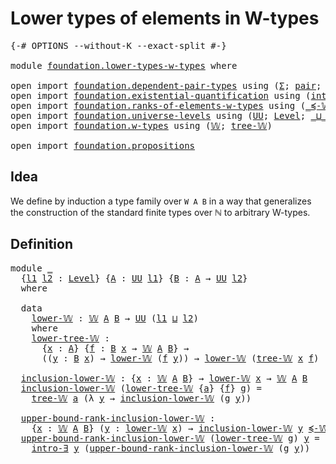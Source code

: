 # Lower types of elements in W-types

<pre class="Agda"><a id="47" class="Symbol">{-#</a> <a id="51" class="Keyword">OPTIONS</a> <a id="59" class="Pragma">--without-K</a> <a id="71" class="Pragma">--exact-split</a> <a id="85" class="Symbol">#-}</a>

<a id="90" class="Keyword">module</a> <a id="97" href="foundation.lower-types-w-types.html" class="Module">foundation.lower-types-w-types</a> <a id="128" class="Keyword">where</a>

<a id="135" class="Keyword">open</a> <a id="140" class="Keyword">import</a> <a id="147" href="foundation.dependent-pair-types.html" class="Module">foundation.dependent-pair-types</a> <a id="179" class="Keyword">using</a> <a id="185" class="Symbol">(</a><a id="186" href="foundation-core.dependent-pair-types.html#502" class="Record">Σ</a><a id="187" class="Symbol">;</a> <a id="189" href="foundation-core.dependent-pair-types.html#575" class="InductiveConstructor">pair</a><a id="193" class="Symbol">;</a> <a id="195" href="foundation-core.dependent-pair-types.html#592" class="Field">pr1</a><a id="198" class="Symbol">;</a> <a id="200" href="foundation-core.dependent-pair-types.html#604" class="Field">pr2</a><a id="203" class="Symbol">)</a>
<a id="205" class="Keyword">open</a> <a id="210" class="Keyword">import</a> <a id="217" href="foundation.existential-quantification.html" class="Module">foundation.existential-quantification</a> <a id="255" class="Keyword">using</a> <a id="261" class="Symbol">(</a><a id="262" href="foundation.existential-quantification.html#2219" class="Function">intro-∃</a><a id="269" class="Symbol">)</a>
<a id="271" class="Keyword">open</a> <a id="276" class="Keyword">import</a> <a id="283" href="foundation.ranks-of-elements-w-types.html" class="Module">foundation.ranks-of-elements-w-types</a> <a id="320" class="Keyword">using</a> <a id="326" class="Symbol">(</a><a id="327" href="foundation.ranks-of-elements-w-types.html#1540" class="Function Operator">_≼-𝕎_</a><a id="332" class="Symbol">)</a>
<a id="334" class="Keyword">open</a> <a id="339" class="Keyword">import</a> <a id="346" href="foundation.universe-levels.html" class="Module">foundation.universe-levels</a> <a id="373" class="Keyword">using</a> <a id="379" class="Symbol">(</a><a id="380" href="foundation-core.universe-levels.html#222" class="Primitive">UU</a><a id="382" class="Symbol">;</a> <a id="384" href="Agda.Primitive.html#597" class="Postulate">Level</a><a id="389" class="Symbol">;</a> <a id="391" href="Agda.Primitive.html#810" class="Primitive Operator">_⊔_</a><a id="394" class="Symbol">)</a>
<a id="396" class="Keyword">open</a> <a id="401" class="Keyword">import</a> <a id="408" href="foundation.w-types.html" class="Module">foundation.w-types</a> <a id="427" class="Keyword">using</a> <a id="433" class="Symbol">(</a><a id="434" href="foundation.w-types.html#2315" class="Datatype">𝕎</a><a id="435" class="Symbol">;</a> <a id="437" href="foundation.w-types.html#2384" class="InductiveConstructor">tree-𝕎</a><a id="443" class="Symbol">)</a>

<a id="446" class="Keyword">open</a> <a id="451" class="Keyword">import</a> <a id="458" href="foundation.propositions.html" class="Module">foundation.propositions</a>
</pre>
## Idea

We define by induction a type family over `W A B` in a way that generalizes the construction of the standard finite types over ℕ to arbitrary W-types.

## Definition

<pre class="Agda"><a id="671" class="Keyword">module</a> <a id="678" href="foundation.lower-types-w-types.html#678" class="Module">_</a>
  <a id="682" class="Symbol">{</a><a id="683" href="foundation.lower-types-w-types.html#683" class="Bound">l1</a> <a id="686" href="foundation.lower-types-w-types.html#686" class="Bound">l2</a> <a id="689" class="Symbol">:</a> <a id="691" href="Agda.Primitive.html#597" class="Postulate">Level</a><a id="696" class="Symbol">}</a> <a id="698" class="Symbol">{</a><a id="699" href="foundation.lower-types-w-types.html#699" class="Bound">A</a> <a id="701" class="Symbol">:</a> <a id="703" href="foundation-core.universe-levels.html#222" class="Primitive">UU</a> <a id="706" href="foundation.lower-types-w-types.html#683" class="Bound">l1</a><a id="708" class="Symbol">}</a> <a id="710" class="Symbol">{</a><a id="711" href="foundation.lower-types-w-types.html#711" class="Bound">B</a> <a id="713" class="Symbol">:</a> <a id="715" href="foundation.lower-types-w-types.html#699" class="Bound">A</a> <a id="717" class="Symbol">→</a> <a id="719" href="foundation-core.universe-levels.html#222" class="Primitive">UU</a> <a id="722" href="foundation.lower-types-w-types.html#686" class="Bound">l2</a><a id="724" class="Symbol">}</a>
  <a id="728" class="Keyword">where</a>
  
  <a id="739" class="Keyword">data</a>
    <a id="748" href="foundation.lower-types-w-types.html#748" class="Datatype">lower-𝕎</a> <a id="756" class="Symbol">:</a> <a id="758" href="foundation.w-types.html#2315" class="Datatype">𝕎</a> <a id="760" href="foundation.lower-types-w-types.html#699" class="Bound">A</a> <a id="762" href="foundation.lower-types-w-types.html#711" class="Bound">B</a> <a id="764" class="Symbol">→</a> <a id="766" href="foundation-core.universe-levels.html#222" class="Primitive">UU</a> <a id="769" class="Symbol">(</a><a id="770" href="foundation.lower-types-w-types.html#683" class="Bound">l1</a> <a id="773" href="Agda.Primitive.html#810" class="Primitive Operator">⊔</a> <a id="775" href="foundation.lower-types-w-types.html#686" class="Bound">l2</a><a id="777" class="Symbol">)</a>
    <a id="783" class="Keyword">where</a>
    <a id="793" href="foundation.lower-types-w-types.html#793" class="InductiveConstructor">lower-tree-𝕎</a> <a id="806" class="Symbol">:</a>
      <a id="814" class="Symbol">{</a><a id="815" href="foundation.lower-types-w-types.html#815" class="Bound">x</a> <a id="817" class="Symbol">:</a> <a id="819" href="foundation.lower-types-w-types.html#699" class="Bound">A</a><a id="820" class="Symbol">}</a> <a id="822" class="Symbol">{</a><a id="823" href="foundation.lower-types-w-types.html#823" class="Bound">f</a> <a id="825" class="Symbol">:</a> <a id="827" href="foundation.lower-types-w-types.html#711" class="Bound">B</a> <a id="829" href="foundation.lower-types-w-types.html#815" class="Bound">x</a> <a id="831" class="Symbol">→</a> <a id="833" href="foundation.w-types.html#2315" class="Datatype">𝕎</a> <a id="835" href="foundation.lower-types-w-types.html#699" class="Bound">A</a> <a id="837" href="foundation.lower-types-w-types.html#711" class="Bound">B</a><a id="838" class="Symbol">}</a> <a id="840" class="Symbol">→</a>
      <a id="848" class="Symbol">((</a><a id="850" href="foundation.lower-types-w-types.html#850" class="Bound">y</a> <a id="852" class="Symbol">:</a> <a id="854" href="foundation.lower-types-w-types.html#711" class="Bound">B</a> <a id="856" href="foundation.lower-types-w-types.html#815" class="Bound">x</a><a id="857" class="Symbol">)</a> <a id="859" class="Symbol">→</a> <a id="861" href="foundation.lower-types-w-types.html#748" class="Datatype">lower-𝕎</a> <a id="869" class="Symbol">(</a><a id="870" href="foundation.lower-types-w-types.html#823" class="Bound">f</a> <a id="872" href="foundation.lower-types-w-types.html#850" class="Bound">y</a><a id="873" class="Symbol">))</a> <a id="876" class="Symbol">→</a> <a id="878" href="foundation.lower-types-w-types.html#748" class="Datatype">lower-𝕎</a> <a id="886" class="Symbol">(</a><a id="887" href="foundation.w-types.html#2384" class="InductiveConstructor">tree-𝕎</a> <a id="894" href="foundation.lower-types-w-types.html#815" class="Bound">x</a> <a id="896" href="foundation.lower-types-w-types.html#823" class="Bound">f</a><a id="897" class="Symbol">)</a>

  <a id="902" href="foundation.lower-types-w-types.html#902" class="Function">inclusion-lower-𝕎</a> <a id="920" class="Symbol">:</a> <a id="922" class="Symbol">{</a><a id="923" href="foundation.lower-types-w-types.html#923" class="Bound">x</a> <a id="925" class="Symbol">:</a> <a id="927" href="foundation.w-types.html#2315" class="Datatype">𝕎</a> <a id="929" href="foundation.lower-types-w-types.html#699" class="Bound">A</a> <a id="931" href="foundation.lower-types-w-types.html#711" class="Bound">B</a><a id="932" class="Symbol">}</a> <a id="934" class="Symbol">→</a> <a id="936" href="foundation.lower-types-w-types.html#748" class="Datatype">lower-𝕎</a> <a id="944" href="foundation.lower-types-w-types.html#923" class="Bound">x</a> <a id="946" class="Symbol">→</a> <a id="948" href="foundation.w-types.html#2315" class="Datatype">𝕎</a> <a id="950" href="foundation.lower-types-w-types.html#699" class="Bound">A</a> <a id="952" href="foundation.lower-types-w-types.html#711" class="Bound">B</a>
  <a id="956" href="foundation.lower-types-w-types.html#902" class="Function">inclusion-lower-𝕎</a> <a id="974" class="Symbol">(</a><a id="975" href="foundation.lower-types-w-types.html#793" class="InductiveConstructor">lower-tree-𝕎</a> <a id="988" class="Symbol">{</a><a id="989" href="foundation.lower-types-w-types.html#989" class="Bound">a</a><a id="990" class="Symbol">}</a> <a id="992" class="Symbol">{</a><a id="993" href="foundation.lower-types-w-types.html#993" class="Bound">f</a><a id="994" class="Symbol">}</a> <a id="996" href="foundation.lower-types-w-types.html#996" class="Bound">g</a><a id="997" class="Symbol">)</a> <a id="999" class="Symbol">=</a>
    <a id="1005" href="foundation.w-types.html#2384" class="InductiveConstructor">tree-𝕎</a> <a id="1012" href="foundation.lower-types-w-types.html#989" class="Bound">a</a> <a id="1014" class="Symbol">(λ</a> <a id="1017" href="foundation.lower-types-w-types.html#1017" class="Bound">y</a> <a id="1019" class="Symbol">→</a> <a id="1021" href="foundation.lower-types-w-types.html#902" class="Function">inclusion-lower-𝕎</a> <a id="1039" class="Symbol">(</a><a id="1040" href="foundation.lower-types-w-types.html#996" class="Bound">g</a> <a id="1042" href="foundation.lower-types-w-types.html#1017" class="Bound">y</a><a id="1043" class="Symbol">))</a>

  <a id="1049" href="foundation.lower-types-w-types.html#1049" class="Function">upper-bound-rank-inclusion-lower-𝕎</a> <a id="1084" class="Symbol">:</a>
    <a id="1090" class="Symbol">{</a><a id="1091" href="foundation.lower-types-w-types.html#1091" class="Bound">x</a> <a id="1093" class="Symbol">:</a> <a id="1095" href="foundation.w-types.html#2315" class="Datatype">𝕎</a> <a id="1097" href="foundation.lower-types-w-types.html#699" class="Bound">A</a> <a id="1099" href="foundation.lower-types-w-types.html#711" class="Bound">B</a><a id="1100" class="Symbol">}</a> <a id="1102" class="Symbol">(</a><a id="1103" href="foundation.lower-types-w-types.html#1103" class="Bound">y</a> <a id="1105" class="Symbol">:</a> <a id="1107" href="foundation.lower-types-w-types.html#748" class="Datatype">lower-𝕎</a> <a id="1115" href="foundation.lower-types-w-types.html#1091" class="Bound">x</a><a id="1116" class="Symbol">)</a> <a id="1118" class="Symbol">→</a> <a id="1120" href="foundation.lower-types-w-types.html#902" class="Function">inclusion-lower-𝕎</a> <a id="1138" href="foundation.lower-types-w-types.html#1103" class="Bound">y</a> <a id="1140" href="foundation.ranks-of-elements-w-types.html#1540" class="Function Operator">≼-𝕎</a> <a id="1144" href="foundation.lower-types-w-types.html#1091" class="Bound">x</a>
  <a id="1148" href="foundation.lower-types-w-types.html#1049" class="Function">upper-bound-rank-inclusion-lower-𝕎</a> <a id="1183" class="Symbol">(</a><a id="1184" href="foundation.lower-types-w-types.html#793" class="InductiveConstructor">lower-tree-𝕎</a> <a id="1197" href="foundation.lower-types-w-types.html#1197" class="Bound">g</a><a id="1198" class="Symbol">)</a> <a id="1200" href="foundation.lower-types-w-types.html#1200" class="Bound">y</a> <a id="1202" class="Symbol">=</a>
    <a id="1208" href="foundation.existential-quantification.html#2219" class="Function">intro-∃</a> <a id="1216" href="foundation.lower-types-w-types.html#1200" class="Bound">y</a> <a id="1218" class="Symbol">(</a><a id="1219" href="foundation.lower-types-w-types.html#1049" class="Function">upper-bound-rank-inclusion-lower-𝕎</a> <a id="1254" class="Symbol">(</a><a id="1255" href="foundation.lower-types-w-types.html#1197" class="Bound">g</a> <a id="1257" href="foundation.lower-types-w-types.html#1200" class="Bound">y</a><a id="1258" class="Symbol">))</a>
</pre>